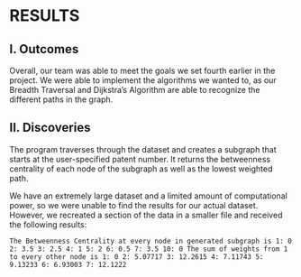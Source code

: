 # RESULTS
## I. Outcomes
Overall, our team was able to meet the goals we set fourth earlier in the project. We were able to implement the algorithms we wanted to, as our Breadth Traversal and Dijkstra’s Algorithm are able to recognize the different paths in the graph.

## II. Discoveries
The program traverses through the dataset and creates a subgraph that starts at the user-specified patent number. It returns the betweenness centrality of each node of the subgraph as well as the lowest weighted path.

We have an extremely large dataset and a limited amount of computational power, so we were unable to find the results for our actual dataset. However, we recreated a section of the data in a smaller file and received the following results:

``
The Betweenness Centrality at every node in generated subgraph is
1: 0
2: 3.5
3: 2.5
4: 1
5: 2
6: 0.5
7: 3.5
10: 0
The sum of weights from 1 to every other node is
1: 0
2: 5.07717
3: 12.2615
4: 7.11743
5: 9.13233
6: 6.93003
7: 12.1222
``
